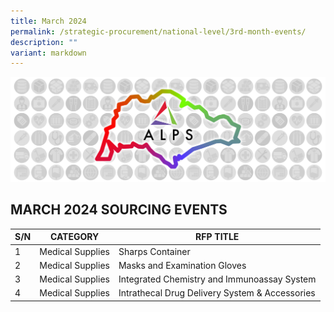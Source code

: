 ```yaml
---
title: March 2024
permalink: /strategic-procurement/national-level/3rd-month-events/
description: ""
variant: markdown
---
```

![](/images/alps_sourcing_events_national_1920x640_clear.png)

## MARCH 2024 SOURCING EVENTS

| S/N | CATEGORY | RFP TITLE |
| -------- | -------- | -------- |
| 1 | Medical Supplies | Sharps Container |
| 2 | Medical Supplies | Masks and Examination Gloves |
| 3 | Medical Supplies | Integrated Chemistry and Immunoassay System |
| 4 | Medical Supplies | Intrathecal Drug Delivery System & Accessories |